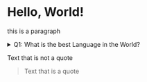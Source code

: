 # Hello, World!
this is a paragraph


<details> 
  <summary>Q1: What is the best Language in the World? </summary>
   A1: Rust
</details>


Text that is not a quote

> Text that is a quote